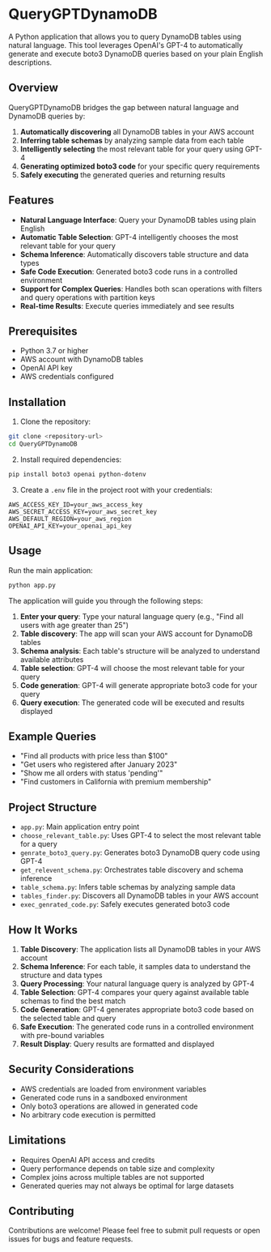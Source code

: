 # QueryGPTDynamoDB

A Python application that allows you to query DynamoDB tables using natural language. This tool leverages OpenAI's GPT-4 to automatically generate and execute boto3 DynamoDB queries based on your plain English descriptions.

## Overview

QueryGPTDynamoDB bridges the gap between natural language and DynamoDB queries by:

1. **Automatically discovering** all DynamoDB tables in your AWS account
2. **Inferring table schemas** by analyzing sample data from each table
3. **Intelligently selecting** the most relevant table for your query using GPT-4
4. **Generating optimized boto3 code** for your specific query requirements
5. **Safely executing** the generated queries and returning results

## Features

- **Natural Language Interface**: Query your DynamoDB tables using plain English
- **Automatic Table Selection**: GPT-4 intelligently chooses the most relevant table for your query
- **Schema Inference**: Automatically discovers table structure and data types
- **Safe Code Execution**: Generated boto3 code runs in a controlled environment
- **Support for Complex Queries**: Handles both scan operations with filters and query operations with partition keys
- **Real-time Results**: Execute queries immediately and see results

## Prerequisites

- Python 3.7 or higher
- AWS account with DynamoDB tables
- OpenAI API key
- AWS credentials configured

## Installation

1. Clone the repository:
```bash
git clone <repository-url>
cd QueryGPTDynamoDB
```

2. Install required dependencies:
```bash
pip install boto3 openai python-dotenv
```

3. Create a `.env` file in the project root with your credentials:
```
AWS_ACCESS_KEY_ID=your_aws_access_key
AWS_SECRET_ACCESS_KEY=your_aws_secret_key
AWS_DEFAULT_REGION=your_aws_region
OPENAI_API_KEY=your_openai_api_key
```

## Usage

Run the main application:
```bash
python app.py
```

The application will guide you through the following steps:

1. **Enter your query**: Type your natural language query (e.g., "Find all users with age greater than 25")
2. **Table discovery**: The app will scan your AWS account for DynamoDB tables
3. **Schema analysis**: Each table's structure will be analyzed to understand available attributes
4. **Table selection**: GPT-4 will choose the most relevant table for your query
5. **Code generation**: GPT-4 will generate appropriate boto3 code for your query
6. **Query execution**: The generated code will be executed and results displayed

## Example Queries

- "Find all products with price less than $100"
- "Get users who registered after January 2023"
- "Show me all orders with status 'pending'"
- "Find customers in California with premium membership"

## Project Structure

- `app.py`: Main application entry point
- `choose_relevant_table.py`: Uses GPT-4 to select the most relevant table for a query
- `genrate_boto3_query.py`: Generates boto3 DynamoDB query code using GPT-4
- `get_relevent_schema.py`: Orchestrates table discovery and schema inference
- `table_schema.py`: Infers table schemas by analyzing sample data
- `tables_finder.py`: Discovers all DynamoDB tables in your AWS account
- `exec_genrated_code.py`: Safely executes generated boto3 code

## How It Works

1. **Table Discovery**: The application lists all DynamoDB tables in your AWS account
2. **Schema Inference**: For each table, it samples data to understand the structure and data types
3. **Query Processing**: Your natural language query is analyzed by GPT-4
4. **Table Selection**: GPT-4 compares your query against available table schemas to find the best match
5. **Code Generation**: GPT-4 generates appropriate boto3 code based on the selected table and query
6. **Safe Execution**: The generated code runs in a controlled environment with pre-bound variables
7. **Result Display**: Query results are formatted and displayed

## Security Considerations

- AWS credentials are loaded from environment variables
- Generated code runs in a sandboxed environment
- Only boto3 operations are allowed in generated code
- No arbitrary code execution is permitted

## Limitations

- Requires OpenAI API access and credits
- Query performance depends on table size and complexity
- Complex joins across multiple tables are not supported
- Generated queries may not always be optimal for large datasets

## Contributing

Contributions are welcome! Please feel free to submit pull requests or open issues for bugs and feature requests.
